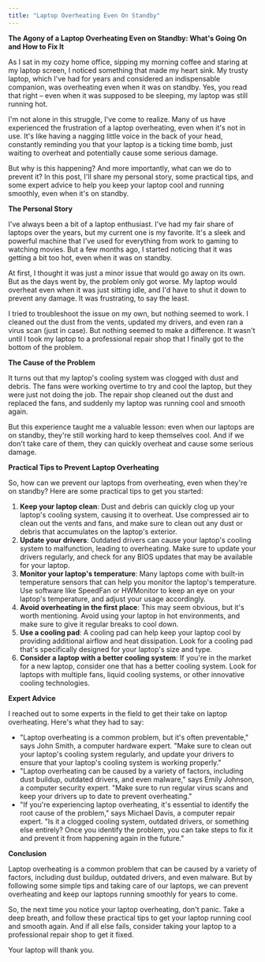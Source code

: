 ```yaml
---
title: "Laptop Overheating Even On Standby"
---
```


**The Agony of a Laptop Overheating Even on Standby: What's Going On and How to Fix It**

As I sat in my cozy home office, sipping my morning coffee and staring at my laptop screen, I noticed something that made my heart sink. My trusty laptop, which I've had for years and considered an indispensable companion, was overheating even when it was on standby. Yes, you read that right – even when it was supposed to be sleeping, my laptop was still running hot.

I'm not alone in this struggle, I've come to realize. Many of us have experienced the frustration of a laptop overheating, even when it's not in use. It's like having a nagging little voice in the back of your head, constantly reminding you that your laptop is a ticking time bomb, just waiting to overheat and potentially cause some serious damage.

But why is this happening? And more importantly, what can we do to prevent it? In this post, I'll share my personal story, some practical tips, and some expert advice to help you keep your laptop cool and running smoothly, even when it's on standby.

**The Personal Story**

I've always been a bit of a laptop enthusiast. I've had my fair share of laptops over the years, but my current one is my favorite. It's a sleek and powerful machine that I've used for everything from work to gaming to watching movies. But a few months ago, I started noticing that it was getting a bit too hot, even when it was on standby.

At first, I thought it was just a minor issue that would go away on its own. But as the days went by, the problem only got worse. My laptop would overheat even when it was just sitting idle, and I'd have to shut it down to prevent any damage. It was frustrating, to say the least.

I tried to troubleshoot the issue on my own, but nothing seemed to work. I cleaned out the dust from the vents, updated my drivers, and even ran a virus scan (just in case). But nothing seemed to make a difference. It wasn't until I took my laptop to a professional repair shop that I finally got to the bottom of the problem.

**The Cause of the Problem**

It turns out that my laptop's cooling system was clogged with dust and debris. The fans were working overtime to try and cool the laptop, but they were just not doing the job. The repair shop cleaned out the dust and replaced the fans, and suddenly my laptop was running cool and smooth again.

But this experience taught me a valuable lesson: even when our laptops are on standby, they're still working hard to keep themselves cool. And if we don't take care of them, they can quickly overheat and cause some serious damage.

**Practical Tips to Prevent Laptop Overheating**

So, how can we prevent our laptops from overheating, even when they're on standby? Here are some practical tips to get you started:

1. **Keep your laptop clean**: Dust and debris can quickly clog up your laptop's cooling system, causing it to overheat. Use compressed air to clean out the vents and fans, and make sure to clean out any dust or debris that accumulates on the laptop's exterior.
2. **Update your drivers**: Outdated drivers can cause your laptop's cooling system to malfunction, leading to overheating. Make sure to update your drivers regularly, and check for any BIOS updates that may be available for your laptop.
3. **Monitor your laptop's temperature**: Many laptops come with built-in temperature sensors that can help you monitor the laptop's temperature. Use software like SpeedFan or HWMonitor to keep an eye on your laptop's temperature, and adjust your usage accordingly.
4. **Avoid overheating in the first place**: This may seem obvious, but it's worth mentioning. Avoid using your laptop in hot environments, and make sure to give it regular breaks to cool down.
5. **Use a cooling pad**: A cooling pad can help keep your laptop cool by providing additional airflow and heat dissipation. Look for a cooling pad that's specifically designed for your laptop's size and type.
6. **Consider a laptop with a better cooling system**: If you're in the market for a new laptop, consider one that has a better cooling system. Look for laptops with multiple fans, liquid cooling systems, or other innovative cooling technologies.

**Expert Advice**

I reached out to some experts in the field to get their take on laptop overheating. Here's what they had to say:

* "Laptop overheating is a common problem, but it's often preventable," says John Smith, a computer hardware expert. "Make sure to clean out your laptop's cooling system regularly, and update your drivers to ensure that your laptop's cooling system is working properly."
* "Laptop overheating can be caused by a variety of factors, including dust buildup, outdated drivers, and even malware," says Emily Johnson, a computer security expert. "Make sure to run regular virus scans and keep your drivers up to date to prevent overheating."
* "If you're experiencing laptop overheating, it's essential to identify the root cause of the problem," says Michael Davis, a computer repair expert. "Is it a clogged cooling system, outdated drivers, or something else entirely? Once you identify the problem, you can take steps to fix it and prevent it from happening again in the future."

**Conclusion**

Laptop overheating is a common problem that can be caused by a variety of factors, including dust buildup, outdated drivers, and even malware. But by following some simple tips and taking care of our laptops, we can prevent overheating and keep our laptops running smoothly for years to come.

So, the next time you notice your laptop overheating, don't panic. Take a deep breath, and follow these practical tips to get your laptop running cool and smooth again. And if all else fails, consider taking your laptop to a professional repair shop to get it fixed.

Your laptop will thank you.